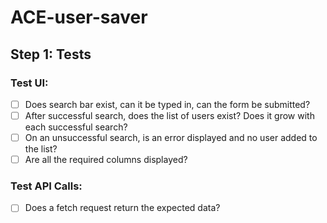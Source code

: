 # ACE-user-saver

## Step 1: Tests

### Test UI:
- [ ] Does search bar exist, can it be typed in, can the form be submitted?
- [ ] After successful search, does the list of users exist? Does it grow with each successful search?
- [ ] On an unsuccessful search, is an error displayed and no user added to the list?
- [ ] Are all the required columns displayed?

### Test API Calls:
- [ ] Does a fetch request return the expected data?
